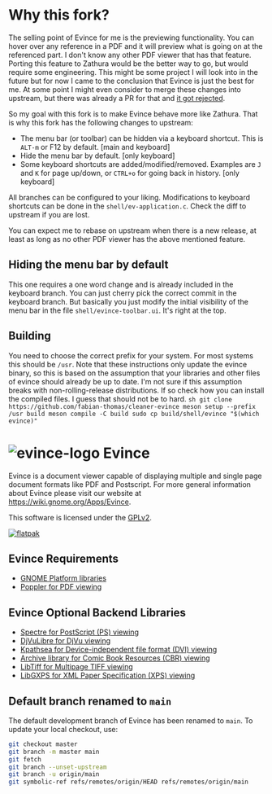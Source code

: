 # Why this fork?

The selling point of Evince for me is the previewing functionality.  You can
hover over any reference in a PDF and it will preview what is going on at the
referenced part.  I don't know any other PDF viewer that has that feature.
Porting this feature to Zathura would be the better way to go, but would require
some engineering.  This might be some project I will look into in the future but
for now I came to the conclusion that Evince is just the best for me.  At some
point I might even consider to merge these changes into upstream, but there was
already a PR for that and [it got
rejected](https://gitlab.gnome.org/GNOME/evince/-/merge_requests/134).

So my goal with this fork is to make Evince behave more like Zathura.
That is why this fork has the following changes to upstream:

- The menu bar (or toolbar) can be hidden via a keyboard shortcut. This is
  `ALT-m` or F12 by default. [main and keyboard]
- Hide the menu bar by default. [only keyboard]
- Some keyboard shortcuts are added/modified/removed. Examples are `J` and `K`
  for page up/down, or `CTRL+o` for going back in history. [only keyboard]

All branches can be configured to your liking. Modifications to keyboard
shortcuts can be done in the `shell/ev-application.c`. Check the diff to
upstream if you are lost.

You can expect me to rebase on upstream when there is a new release, at least as
long as no other PDF viewer has the above mentioned feature.

## Hiding the menu bar by default

This one requires a one word change and is already included in the keyboard
branch. You can just cherry pick the correct commit in the keyboard branch. But
basically you just modify the initial visibility of the menu bar in the file
`shell/evince-toolbar.ui`. It's right at the top.

## Building

You need to choose the correct prefix for your system. For most systems this
should be `/usr`. Note that these instructions only update the evince binary, so
this is based on the assumption that your libraries and other files of evince
should already be up to date. I'm not sure if this assumption breaks with
non-rolling-release distributions. If so check how you can install the compiled
files. I guess that should not be to hard.
``sh
git clone https://github.com/fabian-thomas/cleaner-evince
meson setup --prefix /usr build
meson compile -C build
sudo cp build/shell/evince "$(which evince)"
``

# ![evince-logo] Evince

Evince is a document viewer capable of displaying multiple and single
page document formats like PDF and Postscript.  For more general
information about Evince please visit our website at 
https://wiki.gnome.org/Apps/Evince.

This software is licensed under the [GPLv2][license].

[![flatpak]](https://flathub.org/apps/details/org.gnome.Evince)

## Evince Requirements

* [GNOME Platform libraries][gnome]
* [Poppler for PDF viewing][poppler]

## Evince Optional Backend Libraries

* [Spectre for PostScript (PS) viewing][ghostscript]
* [DjVuLibre for DjVu viewing][djvulibre]
* [Kpathsea for Device-independent file format (DVI) viewing][dvi]
* [Archive library for Comic Book Resources (CBR) viewing][comics]
* [LibTiff for Multipage TIFF viewing][tiff]
* [LibGXPS for XML Paper Specification (XPS) viewing][xps]

## Default branch renamed to `main`

The default development branch of Evince has been renamed to `main`. To update
your local checkout, use:
```sh
git checkout master
git branch -m master main
git fetch
git branch --unset-upstream
git branch -u origin/main
git symbolic-ref refs/remotes/origin/HEAD refs/remotes/origin/main
```

[gnome]: https://www.gnome.org/
[poppler]: https://poppler.freedesktop.org/
[ghostscript]: https://www.freedesktop.org/wiki/Software/libspectre/
[djvulibre]: https://djvulibre.djvuzone.org/
[dvi]: https://tug.org/texinfohtml/kpathsea.html
[comics]: https://libarchive.org/
[tiff]: http://libtiff.org/
[xps]: https://wiki.gnome.org/Projects/libgxps
[license]: COPYING
[evince-logo]: data/icons/scalable/apps/org.gnome.Evince.svg
[flatpak]: https://upload.wikimedia.org/wikipedia/commons/thumb/a/a6/Flathub-badge-en.svg/240px-Flathub-badge-en.svg.png
